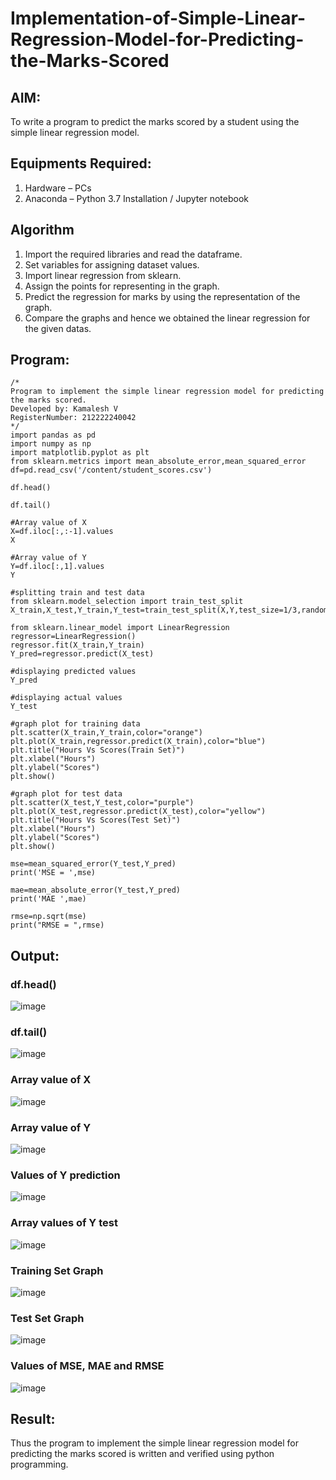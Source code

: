 # Implementation-of-Simple-Linear-Regression-Model-for-Predicting-the-Marks-Scored

## AIM:
To write a program to predict the marks scored by a student using the simple linear regression model.

## Equipments Required:
1. Hardware – PCs
2. Anaconda – Python 3.7 Installation / Jupyter notebook

## Algorithm
1. Import the required libraries and read the dataframe.
2. Set variables for assigning dataset values.
3. Import linear regression from sklearn.
4. Assign the points for representing in the graph.
5. Predict the regression for marks by using the representation of the graph.
6. Compare the graphs and hence we obtained the linear regression for the given datas.

## Program:
```
/*
Program to implement the simple linear regression model for predicting the marks scored.
Developed by: Kamalesh V
RegisterNumber: 212222240042
*/
import pandas as pd
import numpy as np
import matplotlib.pyplot as plt
from sklearn.metrics import mean_absolute_error,mean_squared_error
df=pd.read_csv('/content/student_scores.csv')

df.head()

df.tail()

#Array value of X
X=df.iloc[:,:-1].values
X

#Array value of Y
Y=df.iloc[:,1].values
Y

#splitting train and test data
from sklearn.model_selection import train_test_split
X_train,X_test,Y_train,Y_test=train_test_split(X,Y,test_size=1/3,random_state=0)

from sklearn.linear_model import LinearRegression
regressor=LinearRegression()
regressor.fit(X_train,Y_train)
Y_pred=regressor.predict(X_test)

#displaying predicted values
Y_pred

#displaying actual values
Y_test

#graph plot for training data
plt.scatter(X_train,Y_train,color="orange")
plt.plot(X_train,regressor.predict(X_train),color="blue")
plt.title("Hours Vs Scores(Train Set)")
plt.xlabel("Hours")
plt.ylabel("Scores")
plt.show()

#graph plot for test data
plt.scatter(X_test,Y_test,color="purple")
plt.plot(X_test,regressor.predict(X_test),color="yellow")
plt.title("Hours Vs Scores(Test Set)")
plt.xlabel("Hours")
plt.ylabel("Scores")
plt.show()

mse=mean_squared_error(Y_test,Y_pred)
print('MSE = ',mse)

mae=mean_absolute_error(Y_test,Y_pred)
print('MAE ',mae)

rmse=np.sqrt(mse)
print("RMSE = ",rmse)
```

## Output:
### df.head()
![image](https://github.com/ShanmathiShanmugam/Implementation-of-Simple-Linear-Regression-Model-for-Predicting-the-Marks-Scored/assets/121243595/b8ce1d61-b828-40e3-8b77-bd6d8cf8a067)

### df.tail()
![image](https://github.com/ShanmathiShanmugam/Implementation-of-Simple-Linear-Regression-Model-for-Predicting-the-Marks-Scored/assets/121243595/c3c0295c-50fe-4d92-a0fc-f665b93f4bc5)

### Array value of X
![image](https://github.com/ShanmathiShanmugam/Implementation-of-Simple-Linear-Regression-Model-for-Predicting-the-Marks-Scored/assets/121243595/a5ee3ba7-15af-40ba-aee8-c5bdda7fe31b)

### Array value of Y
![image](https://github.com/ShanmathiShanmugam/Implementation-of-Simple-Linear-Regression-Model-for-Predicting-the-Marks-Scored/assets/121243595/b49f7299-b828-45d1-84cc-d79672f3236e)

### Values of Y prediction
![image](https://github.com/ShanmathiShanmugam/Implementation-of-Simple-Linear-Regression-Model-for-Predicting-the-Marks-Scored/assets/121243595/9b9b6375-dc17-4bb0-8acd-5bd98153612c)

### Array values of Y test
![image](https://github.com/ShanmathiShanmugam/Implementation-of-Simple-Linear-Regression-Model-for-Predicting-the-Marks-Scored/assets/121243595/027a1a39-6de4-455b-9c32-95eabe2541fa)

### Training Set Graph

![image](https://github.com/ShanmathiShanmugam/Implementation-of-Simple-Linear-Regression-Model-for-Predicting-the-Marks-Scored/assets/121243595/1a1898d6-4be2-459a-9d69-8d4a2524bf8e)

### Test Set Graph

![image](https://github.com/ShanmathiShanmugam/Implementation-of-Simple-Linear-Regression-Model-for-Predicting-the-Marks-Scored/assets/121243595/af17ef9e-4a03-4f64-874e-953e230fff50)

### Values of MSE, MAE and RMSE

![image](https://github.com/ShanmathiShanmugam/Implementation-of-Simple-Linear-Regression-Model-for-Predicting-the-Marks-Scored/assets/121243595/dae19f26-1dc7-4481-b702-aa7b19126ccf)


## Result:
Thus the program to implement the simple linear regression model for predicting the marks scored is written and verified using python programming.
